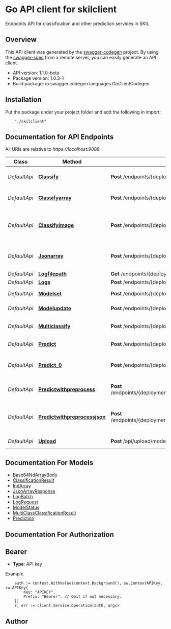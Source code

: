# Go API client for skilclient

Endpoints API for classification and other prediction services in SKIL

## Overview
This API client was generated by the [swagger-codegen](https://github.com/swagger-api/swagger-codegen) project.  By using the [swagger-spec](https://github.com/swagger-api/swagger-spec) from a remote server, you can easily generate an API client.

- API version: 1.1.0-beta
- Package version: 1.0.3-1
- Build package: io.swagger.codegen.languages.GoClientCodegen

## Installation
Put the package under your project folder and add the following in import:
```
    "./skilclient"
```

## Documentation for API Endpoints

All URIs are relative to *https://localhost:9008*

Class | Method | HTTP request | Description
------------ | ------------- | ------------- | -------------
*DefaultApi* | [**Classify**](docs/DefaultApi.md#classify) | **Post** /endpoints/{deploymentName}/model/{modelName}/default/classify | Use the deployed model to classify the input
*DefaultApi* | [**Classifyarray**](docs/DefaultApi.md#classifyarray) | **Post** /endpoints/{deploymentName}/model/{modelName}/default/classifyarray | Same as /classify but returns the output as Base64NDArrayBody
*DefaultApi* | [**Classifyimage**](docs/DefaultApi.md#classifyimage) | **Post** /endpoints/{deploymentName}/model/{modelName}/default/classifyimage | Use the deployed model to classify the input, using input image file from multipart form data.
*DefaultApi* | [**Jsonarray**](docs/DefaultApi.md#jsonarray) | **Post** /endpoints/{deploymentName}/model/{modelName}/default/jsonarray | Run inference on the input and returns it as a JsonArrayResponse
*DefaultApi* | [**Logfilepath**](docs/DefaultApi.md#logfilepath) | **Get** /endpoints/{deploymentName}/model/{modelName}/default/logfilepath | Get logs file path
*DefaultApi* | [**Logs**](docs/DefaultApi.md#logs) | **Post** /endpoints/{deploymentName}/model/{modelName}/default/logs | Get logs
*DefaultApi* | [**Modelset**](docs/DefaultApi.md#modelset) | **Post** /endpoints/{deploymentName}/model/{modelName}/default/modelset | Set the model to be served
*DefaultApi* | [**Modelupdate**](docs/DefaultApi.md#modelupdate) | **Post** /endpoints/{deploymentName}/model/{modelName}/default/modelupdate | Update the model to be served
*DefaultApi* | [**Multiclassify**](docs/DefaultApi.md#multiclassify) | **Post** /endpoints/{deploymentName}/model/{modelName}/default/multiclassify | Represents all of the labels for a given classification
*DefaultApi* | [**Predict**](docs/DefaultApi.md#predict) | **Post** /endpoints/{deploymentName}/model/{modelName}/default/predict | Run inference on the input array.
*DefaultApi* | [**Predict_0**](docs/DefaultApi.md#predict_0) | **Post** /endpoints/{deploymentName}/model/{modelName}/default/predictimage | Run inference on the input array, using input image file from multipart form data.
*DefaultApi* | [**Predictwithpreprocess**](docs/DefaultApi.md#predictwithpreprocess) | **Post** /endpoints/{deploymentName}/model/{modelName}/default/predictwithpreprocess | Preprocesses the input and run inference on it
*DefaultApi* | [**Predictwithpreprocessjson**](docs/DefaultApi.md#predictwithpreprocessjson) | **Post** /endpoints/{deploymentName}/model/{modelName}/default/predictwithpreprocessjson | Preprocesses the input and run inference on it and returns it as a JsonArrayResponse
*DefaultApi* | [**Upload**](docs/DefaultApi.md#upload) | **Post** /api/upload/model | Upload a model file to SKIL for import.


## Documentation For Models

 - [Base64NdArrayBody](docs/Base64NdArrayBody.md)
 - [ClassificationResult](docs/ClassificationResult.md)
 - [IndArray](docs/IndArray.md)
 - [JsonArrayResponse](docs/JsonArrayResponse.md)
 - [LogBatch](docs/LogBatch.md)
 - [LogRequest](docs/LogRequest.md)
 - [ModelStatus](docs/ModelStatus.md)
 - [MultiClassClassificationResult](docs/MultiClassClassificationResult.md)
 - [Prediction](docs/Prediction.md)


## Documentation For Authorization

## Bearer
- **Type**: API key 

Example
```
	auth := context.WithValue(context.Background(), sw.ContextAPIKey, sw.APIKey{
		Key: "APIKEY",
		Prefix: "Bearer", // Omit if not necessary.
	})
    r, err := client.Service.Operation(auth, args)
```

## Author



